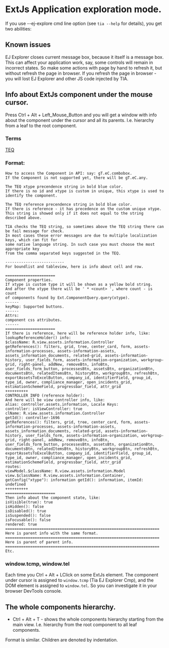 # ExtJs Application exploration mode.

If you use --ej-explore cmd line option (see `tia --help` for details),
you get two abilities:

## Known issues

EJ Explorer closes current message box, because it itself is a message box.
This can affect your application work, say, some controls will remain in incorrect states.
So make some actions with page by hand to refresh it, but without refresh the page in browser.
If you refresh the page in browser - you will lost EJ Explorer and other JS code injected by TIA.

## Info about ExtJs component under the mouse cursor.

Press Ctrl + Alt + Left_Mouse_Button and you will get a window with info about
the component under the cursor and all its parents.
I.e. hierarchy from a leaf to the root component. 

### Terms

[TEQ](http://dzenly.github.io/tia/modules/_api_extjs_new_api_types_ej_types_.html#teq)

### Format:
```
How to access the Component in API: say: gT.eC.combobox.
If the Component is not supported yet, there will be gT.eC.any.

The TEQ xtype precendence string in bold blue color.
If there is no id and xtype is custom in unique, this xtype is used to identify the component.

The TEQ reference precendence string in bold blue color.
If there is reference - it has precedence on the custom unique xtype.
This string is showed only if it does not equal to the string described above. 

TIA checks the TEQ string, so sometimes above the TEQ string there can be fail message for check.
In most cases these error messages are due to multiple localization keys, which can fit for
some native language string. In such case you must choose the most appropriate key
from the comma separated keys suggested in the TEQ.

--------------------------
For boundlist and tableview, here is info about cell and row.

======================
Component properties.
If xtype is custom type it will be shown as a yellow bold string.
And after the xtype there will be ' * <count> ', where count - is count
of components found by Ext.ComponentQuery.query(xtype).
------
keyMap: Supported buttons.
------
Attrs:
component css attributes.
------
======================
If there is reference, here will be reference holder info, like:
lookupReferenceHolder() info:
$className: R.view.assets.information.Controller
getReferences(): filters, grid, tree, center_card, form, assets-information-processes, assets-information-assets, assets_information_documents, related-grid, assets-information-history, user_fields_form, assets-information-organization, workgroup-grid, right-panel, addNew, removeBtn, infoBtn, user_fields_form_button, processesBtn, assetsBtn, organizationBtn, documentsBtn, relatedItemsBtn, historyBtn, workgroupBtn, refreshBtn, exportAssetsToExcelButton, company_id, identifierField, group_id, type_id, owner, compliance_manager, open_incidents_grid, estimationSchemeField, progressbar_field, attr_grid
++++++++++
CONTROLLER INFO (reference holder):
And here will be view controller info, like:
alias: controller.assets.information, Locale Keys:
controller: isViewController: true
clName: R.view.assets.information.Controller
getId(): controller-1696
getReferences(): filters, grid, tree, center_card, form, assets-information-processes, assets-information-assets, assets_information_documents, related-grid, assets-information-history, user_fields_form, assets-information-organization, workgroup-grid, right-panel, addNew, removeBtn, infoBtn, user_fields_form_button, processesBtn, assetsBtn, organizationBtn, documentsBtn, relatedItemsBtn, historyBtn, workgroupBtn, refreshBtn, exportAssetsToExcelButton, company_id, identifierField, group_id, type_id, owner, compliance_manager, open_incidents_grid, estimationSchemeField, progressbar_field, attr_grid
routes:
viewModel.$className: R.view.assets.information.Model
view.$className: R.view.assets.information.Container, getConfig("xtype"): information getId(): information, itemId: undefined
++++++++++
======================
Then info about the component state, like:
isVisible(true): true
isHidden(): false
isDisabled(): true
isSuspended(): false
isFocusable(): false
rendered: true
====================================================================
Here is parent info with the same format.
====================================================================
Here is parent of parent info.
====================================================================
Etc.
```

### window.tcmp, window.tel

Each time you Ctrl + Alt + LClick on some ExtJs element.
The component under cursor is assigned to `window.tcmp` (Tia EJ Explorer Cmp),
and the DOM element is assigned to `window.tel`.
So you can investigate it in your browser DevTools console.

## The whole components hierarchy.

* Ctrl + Alt + T - shows the whole components hierarchy starting from the main view.
I.e. hierarchy from the root component to all leaf components.

Format is similar. Children are denoted by indentation.
